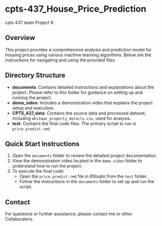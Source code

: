 # cpts-437_House_Price_Prediction
cpts 437 team Project 8

## Overview
This project provides a comprehensive analysis and prediction model for housing prices using various machine learning algorithms. Below are the instructions for navigating and using the provided files.

## Directory Structure
- **documents**: Contains detailed instructions and explanations about the project. Please refer to this folder for guidance on setting up and running the project.
- **demo_video**: Includes a demonstration video that explains the project setup and execution.
- **CPTS_437_data**: Contains the source data and processed dataset, including `whitman_property_details.csv`, used for analysis.
- **test**: Contains the final code files. The primary script to run is `price_predict.rmd`.

## Quick Start Instructions
1. Open the `documents` folder to review the detailed project documentation.
2. View the demonstration video located in the `demo_video` folder to understand how to run the project.
3. To execute the final code:
   - Open the `price_predict.rmd` file in RStudio from the `test` folder.
   - Follow the instructions in the `documents` folder to set up and run the script.

## Contact
For questions or further assistance, please contact me or other Collaborators.

